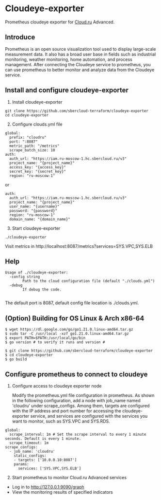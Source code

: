 # Cloudeye-exporter

Prometheus cloudeye exporter for [Cloud.ru](https://cloud.ru) Advanced.

## Introduce

Prometheus is an open source visualization tool used to display large-scale measurement data. It also has a broad user base in fields such as industrial monitoring, weather monitoring, home automation, and process management. After connecting the Cloudeye service to prometheus, you can use prometheus to better monitor and analyze data from the Cloudeye service.


## Install and configure cloudeye-exporter

1. Install cloudeye-exporter
```
git clone https://github.com/sbercloud-terraform/cloudeye-exporter
cd cloudeye-exporter
```
2. Configure clouds.yml file
```
global:
  prefix: "cloudru"
  port: ":8087"
  metric_path: "/metrics"
  scrape_batch_size: 10
auth:
  auth_url: "https://iam.ru-moscow-1.hc.sbercloud.ru/v3"
  project_name: "{project_name}"
  access_key: "{access_key}"
  secret_key: "{secret_key}"
  region: "ru-moscow-1"
```
or
```
auth:
  auth_url: "https://iam.ru-moscow-1.hc.sbercloud.ru/v3"
  project_name: "{project_name}"
  user_name: "{username}"
  password: "{password}"
  region: "ru-moscow-1"
  domain_name: "{domain_name}"

```

3. Start cloudeye-exporter
```
./cloudeye-exporter
```

Visit metrics in http://localhost:8087/metrics?services=SYS.VPC,SYS.ELB

## Help
```
Usage of ./cloudeye-exporter:
  -config string
        Path to the cloud configuration file (default "./clouds.yml")
  -debug
        If debug the code.
 
```

The default port is 8087, default config file location is ./clouds.yml.

## (Option) Building for OS Linux & Arch x86-64
```
$ wget https://dl.google.com/go/go1.21.0.linux-amd64.tar.gz
$ sudo tar -C /usr/local -xzf go1.21.0.linux-amd64.tar.gz
$ export PATH=$PATH:/usr/local/go/bin
$ go version # to verify it runs and version #

$ git clone https://github.com/sbercloud-terraform/cloudeye-exporter
$ cd cloudeye-exporter
$ go build
```

## Configure prometheus to connect to cloudeye
1. Configure access to cloudeye exporter node

   Modify the prometheus.yml file configuration in prometheus. As shown in the following configuration, add a node with job_name named 'cloudru' under scrape_configs. Among them, targets are configured with the IP address and port number for accessing the cloudeye-exporter service, and services are configured with the services you want to monitor, such as SYS.VPC and SYS.RDS.
```
global:
  scrape_interval: 1m # Set the scrape interval to every 1 minute seconds. Default is every 1 minute.
  scrape_timeout: 1m
scrape_configs:
  - job_name: 'cloudru'
    static_configs:
    - targets: ['10.0.0.10:8087']
    params:
      services: ['SYS.VPC,SYS.ELB']
```
2. Start prometheus to monitor Cloud.ru Advanced services

* Log in to http://127.0.0.1:9090/graph
* View the monitoring results of specified indicators
